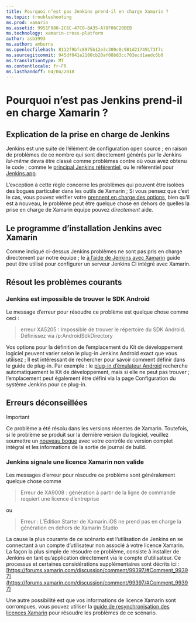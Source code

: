 ```yaml
---
title: Pourquoi n’est pas Jenkins prend-il en charge Xamarin ?
ms.topic: troubleshooting
ms.prod: xamarin
ms.assetid: 9951F980-2C6C-47C0-8A35-A78F06C20BEB
ms.technology: xamarin-cross-platform
author: asb3993
ms.author: amburns
ms.openlocfilehash: 8112f9bfc8975b12e3c300c0c981d21749173f7c
ms.sourcegitcommit: 945df041e2180cb20af08b83cc703ecd1aedc6b0
ms.translationtype: MT
ms.contentlocale: fr-FR
ms.lasthandoff: 04/04/2018
---
```

# <a name="why-isnt-jenkins-supported-by-xamarin"></a>Pourquoi n’est pas Jenkins prend-il en charge Xamarin ?

## <a name="jenkins-support-explanation"></a>Explication de la prise en charge de Jenkins

Jenkins est une suite de l’élément de configuration open source ; en raison de problèmes de ce nombre qui sont directement générés par le Jenkins *lui-même* devra être classé comme problèmes contre où vous avez obtenu le code ; comme le [principal Jenkins référentiel](https://github.com/jenkinsci/jenkins), ou le référentiel pour [ Jenkins.app](https://github.com/stisti/jenkins-app).

L’exception à cette règle concerne les problèmes qui peuvent être isolées des bogues particulier dans les outils de Xamarin ; Si vous pensez que c’est le cas, vous pouvez vérifier votre [prennent en charge des options](~/cross-platform/troubleshooting/support-options.md), bien qu’il est à nouveau, le problème peut être quelque chose en dehors de quelles la prise en charge de Xamarin équipe pouvez *directement* aide.

## <a name="setup-jenkins-with-xamarin"></a>Le programme d’installation Jenkins avec Xamarin

Comme indiqué ci-dessus Jenkins problèmes ne sont pas pris en charge directement par notre équipe ; le [à l’aide de Jenkins avec Xamarin](~/tools/ci/jenkins-walkthrough.md) guide peut être utilisé pour configurer un serveur Jenkins CI intégré avec Xamarin. 

## <a name="fixes-for-common-issues"></a>Résout les problèmes courants
### <a name="jenkins-is-unable-to-find-the-android-sdk"></a>Jenkins est impossible de trouver le SDK Android

Le message d’erreur pour résoudre ce problème est quelque chose comme ceci :

> erreur XA5205 : Impossible de trouver le répertoire du SDK Android. Définissez via /p:AndroidSdkDirectory

Vos options pour la définition de l’emplacement du Kit de développement logiciel peuvent varier selon le plug-in Jenkins Android exact que vous utilisez ; Il est intéressant de rechercher pour savoir comment définir dans le guide de plug-in. Par exemple : le [plug-in d’émulateur Android](https://wiki.jenkins-ci.org/display/JENKINS/Android+Emulator+Plugin#AndroidEmulatorPlugin-Systemconfiguration) recherche automatiquement le Kit de développement, mais si elle ne peut pas trouver ; l’emplacement peut également être défini via la page Configuration du système Jenkins pour ce plug-in. 


## <a name="deprecated-errors"></a>Erreurs déconseillées

> [!IMPORTANT]
> Ce problème a été résolu dans les versions récentes de Xamarin. Toutefois, si le problème se produit sur la dernière version du logiciel, veuillez soumettre un [nouveau bogue](~/cross-platform/troubleshooting/questions/howto-file-bug.md) avec votre contrôle de version complet intégral et les informations de la sortie de journal de build.



### <a name="jenkins-reports-an-invalid-xamarin-license"></a>Jenkins signale une licence Xamarin non valide
Les messages d’erreur pour résoudre ce problème sont généralement quelque chose comme

> Erreur de XA9008 : génération à partir de la ligne de commande requiert une licence d’entreprise

ou

> Erreur : L’Édition Starter de Xamarin.iOS ne prend pas en charge la génération en dehors de Xamarin Studio 

La cause la plus courante de ce scénario est l’utilisation de Jenkins en se connectant à un compte d’utilisateur non associé à votre licence Xamarin. La façon la plus simple de résoudre ce problème, consiste à installer de Jenkins en tant qu’application directement via le compte d’utilisateur. Ce processus et certaines considérations supplémentaires sont décrits ici : [https://forums.xamarin.com/discussion/comment/99397/#Comment_99397](https://forums.xamarin.com/discussion/comment/99397/#Comment_99397)

Une autre possibilité est que vos informations de licence Xamarin sont corrompues, vous pouvez utiliser la [guide de resynchronisation des licences Xamarin](~/cross-platform/troubleshooting/legacy-licenses/resync-licenses.md) pour résoudre les problèmes de ce scénario.


